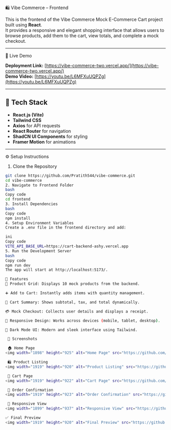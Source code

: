 🛍️ Vibe Commerce – Frontend

This is the frontend of the Vibe Commerce Mock E-Commerce Cart project built using **React**.  
It provides a responsive and elegant shopping interface that allows users to browse products, add them to the cart, view totals, and complete a mock checkout.

---

 🚀 Live Demo

**Deployment Link:** [https://vibe-commerce-two.vercel.app/](https://vibe-commerce-two.vercel.app/)  
**Demo Video:** [https://youtu.be/L6MFXuUQPZg](https://youtu.be/L6MFXuUQPZg)

---

## 🧰 Tech Stack

- **React.js (Vite)**  
- **Tailwind CSS**  
- **Axios** for API requests  
- **React Router** for navigation  
- **ShadCN UI Components** for styling  
- **Framer Motion** for animations  

---

 ⚙️ Setup Instructions

 1. Clone the Repository
```bash
git clone https://github.com/Pratith544/vibe-commerce.git
cd vibe-commerce
2. Navigate to Frontend Folder
bash
Copy code
cd frontend
3. Install Dependencies
bash
Copy code
npm install
4. Setup Environment Variables
Create a .env file in the frontend directory and add:

ini
Copy code
VITE_API_BASE_URL=https://cart-backend-ashy.vercel.app
5. Run the Development Server
bash
Copy code
npm run dev
The app will start at http://localhost:5173/.

🧩 Features
🛒 Product Grid: Displays 10 mock products from the backend.

➕ Add to Cart: Instantly adds items with quantity management.

🧾 Cart Summary: Shows subtotal, tax, and total dynamically.

💳 Mock Checkout: Collects user details and displays a receipt.

📱 Responsive Design: Works across devices (mobile, tablet, desktop).

🌙 Dark Mode UI: Modern and sleek interface using Tailwind.

 📸 Screenshots

 🏠 Home Page
<img width="1898" height="925" alt="Home Page" src="https://github.com/user-attachments/assets/0bd06a80-b4f9-4912-878d-ce983a257bb0" />

 🛍️ Product Listing
<img width="1919" height="920" alt="Product Listing" src="https://github.com/user-attachments/assets/fd43f42e-19e5-4765-bb4f-6adfedeff289" />

 🛒 Cart Page
<img width="1919" height="922" alt="Cart Page" src="https://github.com/user-attachments/assets/43f110bc-3457-48b6-89c9-33754dc2cb07" />

 🧾 Order Confirmation
<img width="1919" height="923" alt="Order Confirmation" src="https://github.com/user-attachments/assets/3650a230-4432-450a-a38b-46f4fb559fe3" />

 📱 Responsive View
<img width="1899" height="937" alt="Responsive View" src="https://github.com/user-attachments/assets/821c803b-2bb7-4c06-be9c-81e602f382e1" />

✅ Final Preview
<img width="1919" height="920" alt="Final Preview" src="https://github.com/user-attachments/assets/ea4df7cf-396b-495a-8240-44261605be07" />



